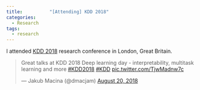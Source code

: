 ```yaml
---
title:      	"[Attending] KDD 2018"
categories:
  - Research
tags:
  - research
---
```

I attended [KDD 2018](https://www.kdd.org/kdd2018/) research conference in London, Great Britain.
<!--more-->

<blockquote class="twitter-tweet"><p lang="en" dir="ltr">Great talks at KDD 2018 Deep learning day - interpretability, multitask learning and more <a href="https://twitter.com/hashtag/KDD2018?src=hash&amp;ref_src=twsrc%5Etfw">#KDD2018</a> <a href="https://twitter.com/hashtag/KDD?src=hash&amp;ref_src=twsrc%5Etfw">#KDD</a> <a href="https://t.co/TjwMadnw7c">pic.twitter.com/TjwMadnw7c</a></p>&mdash; Jakub Macina (@dmacjam) <a href="https://twitter.com/dmacjam/status/1031531941961576450?ref_src=twsrc%5Etfw">August 20, 2018</a></blockquote> <script async src="https://platform.twitter.com/widgets.js" charset="utf-8"></script>
